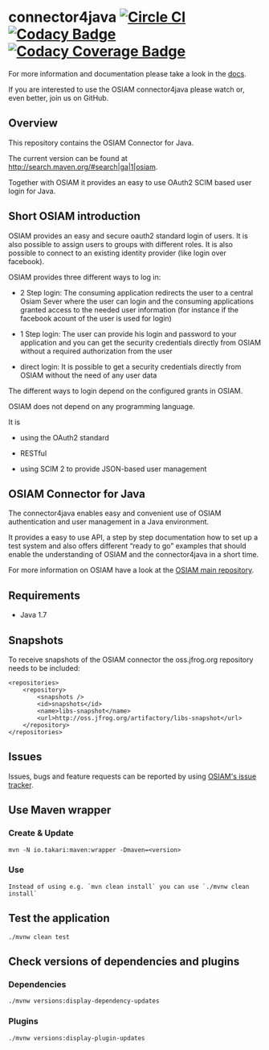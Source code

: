 # connector4java [![Circle CI](https://circleci.com/gh/osiam/connector4java.svg?style=svg)](https://circleci.com/gh/osiam/connector4java) [![Codacy Badge](https://api.codacy.com/project/badge/grade/d8892c83a8fb4007bf38d3699b696a44)](https://www.codacy.com/app/OSIAM/connector4java) [![Codacy Coverage Badge](https://api.codacy.com/project/badge/coverage/d8892c83a8fb4007bf38d3699b696a44)](https://www.codacy.com/app/OSIAM/connector4java)

For more information and documentation please take a look in the
[docs](docs/README.md).

If you are interested to use the OSIAM connector4java please watch or, even
better, join us on GitHub.

## Overview

This repository contains the OSIAM Connector for Java.

The current version can be found at http://search.maven.org/#search|ga|1|osiam.

Together with OSIAM it provides an easy to use OAuth2 SCIM based user login for
Java.

## Short OSIAM introduction

OSIAM provides an easy and secure oauth2 standard login of users. It is also
possible to assign users to groups with different roles. It is also possible to
connect to an existing identity provider (like login over facebook).

OSIAM provides three different ways to log in:

- 2 Step login: The consuming application redirects the user to a central Osiam
  Sever where the user can login and the consuming applications granted access
  to the needed user information (for instance if the facebook acount of the
  user is used for login)

- 1 Step login: The user can provide his login and password to your application
  and you can get the security credentials directly from OSIAM without a
  required authorization from the user

- direct login: It is possible to get a security credentials directly from OSIAM
  without the need of any user data

The different ways to login depend on the configured grants in OSIAM.


OSIAM does not depend on any programming language.

It is

- using the OAuth2 standard

- RESTful

- using SCIM 2 to provide JSON-based user management

## OSIAM Connector for Java

The connector4java enables easy and convenient use of OSIAM authentication and
user management in a Java environment.

It provides a easy to use API, a step by step documentation how to set up a test
system and also offers different “ready to go” examples that should enable the
understanding of OSIAM and the connector4java in a short time.

For more information on OSIAM have a look at the
[OSIAM main repository](https://github.com/osiam/osiam).

## Requirements

* Java 1.7

## Snapshots

To receive snapshots of the OSIAM connector the oss.jfrog.org repository needs
to be included:

```
<repositories>
    <repository>
        <snapshots />
        <id>snapshots</id>
        <name>libs-snapshot</name>
        <url>http://oss.jfrog.org/artifactory/libs-snapshot</url>
    </repository>
</repositories>
```

## Issues

Issues, bugs and feature requests can be reported by using
[OSIAM's issue tracker](https://github.com/osiam/connector4java/issues).

## Use Maven wrapper

### Create & Update

    mvn -N io.takari:maven:wrapper -Dmaven=<version>

### Use

    Instead of using e.g. `mvn clean install` you can use `./mvnw clean install`

## Test the application

    ./mvnw clean test

## Check versions of dependencies and plugins

### Dependencies

    ./mvnw versions:display-dependency-updates

### Plugins

    ./mvnw versions:display-plugin-updates
